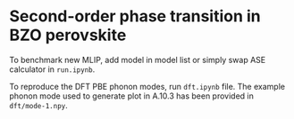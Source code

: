 # Second-order phase transition in BZO perovskite

To benchmark new MLIP, add model in model list or simply swap ASE calculator in `run.ipynb`.

To reproduce the DFT PBE phonon modes, run `dft.ipynb` file. The example phonon mode used to generate plot in A.10.3 has been provided in `dft/mode-1.npy`.

